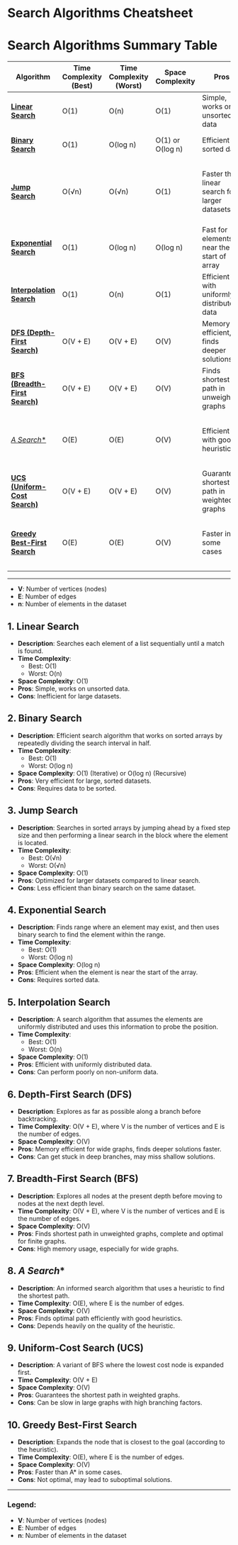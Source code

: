 # Search Algorithms Cheatsheet

# Search Algorithms Summary Table

| Algorithm                         | Time Complexity (Best) | Time Complexity (Worst) | Space Complexity | Pros                                         | Cons                                               |
|------------------------------------|------------------------|-------------------------|------------------|----------------------------------------------|----------------------------------------------------|
| [**Linear Search**](#1-linear-search)           | O(1)                   | O(n)                   | O(1)             | Simple, works on unsorted data               | Inefficient for large datasets                     |
| [**Binary Search**](#2-binary-search)           | O(1)                   | O(log n)               | O(1) or O(log n) | Efficient for sorted data                    | Requires data to be sorted                        |
| [**Jump Search**](#3-jump-search)              | O(√n)                  | O(√n)                  | O(1)             | Faster than linear search for larger datasets | Less efficient than binary search on the same dataset |
| [**Exponential Search**](#4-exponential-search) | O(1)                   | O(log n)               | O(log n)         | Fast for elements near the start of array     | Requires sorted data                              |
| [**Interpolation Search**](#5-interpolation-search) | O(1)               | O(n)                   | O(1)             | Efficient with uniformly distributed data     | Performs poorly with non-uniform data             |
| [**DFS (Depth-First Search)**](#6-depth-first-search-dfs) | O(V + E)          | O(V + E)               | O(V)             | Memory efficient, finds deeper solutions     | Can get stuck in deep branches                    |
| [**BFS (Breadth-First Search)**](#7-breadth-first-search-bfs) | O(V + E)        | O(V + E)               | O(V)             | Finds shortest path in unweighted graphs      | High memory usage for wide graphs                 |
| [**A* Search**](#8-a-search)                    | O(E)                   | O(E)                   | O(V)             | Efficient with good heuristics                | Heavily depends on the quality of the heuristic    |
| [**UCS (Uniform-Cost Search)**](#9-uniform-cost-search) | O(V + E)           | O(V + E)               | O(V)             | Guarantees shortest path in weighted graphs   | Can be slow in large graphs                       |
| [**Greedy Best-First Search**](#10-greedy-best-first-search) | O(E)             | O(E)                   | O(V)             | Faster in some cases                         | Not optimal, may lead to suboptimal solutions      |

---

- **V**: Number of vertices (nodes)
- **E**: Number of edges
- **n**: Number of elements in the dataset


## 1. **Linear Search**
- **Description**: Searches each element of a list sequentially until a match is found.
- **Time Complexity**: 
  - Best: O(1)
  - Worst: O(n)
- **Space Complexity**: O(1)
- **Pros**: Simple, works on unsorted data.
- **Cons**: Inefficient for large datasets.

## 2. **Binary Search**
- **Description**: Efficient search algorithm that works on sorted arrays by repeatedly dividing the search interval in half.
- **Time Complexity**: 
  - Best: O(1)
  - Worst: O(log n)
- **Space Complexity**: O(1) (Iterative) or O(log n) (Recursive)
- **Pros**: Very efficient for large, sorted datasets.
- **Cons**: Requires data to be sorted.

## 3. **Jump Search**
- **Description**: Searches in sorted arrays by jumping ahead by a fixed step size and then performing a linear search in the block where the element is located.
- **Time Complexity**: 
  - Best: O(√n)
  - Worst: O(√n)
- **Space Complexity**: O(1)
- **Pros**: Optimized for larger datasets compared to linear search.
- **Cons**: Less efficient than binary search on the same dataset.

## 4. **Exponential Search**
- **Description**: Finds range where an element may exist, and then uses binary search to find the element within the range.
- **Time Complexity**: 
  - Best: O(1)
  - Worst: O(log n)
- **Space Complexity**: O(log n)
- **Pros**: Efficient when the element is near the start of the array.
- **Cons**: Requires sorted data.

## 5. **Interpolation Search**
- **Description**: A search algorithm that assumes the elements are uniformly distributed and uses this information to probe the position.
- **Time Complexity**: 
  - Best: O(1)
  - Worst: O(n)
- **Space Complexity**: O(1)
- **Pros**: Efficient with uniformly distributed data.
- **Cons**: Can perform poorly on non-uniform data.

## 6. **Depth-First Search (DFS)**
- **Description**: Explores as far as possible along a branch before backtracking.
- **Time Complexity**: O(V + E), where V is the number of vertices and E is the number of edges.
- **Space Complexity**: O(V)
- **Pros**: Memory efficient for wide graphs, finds deeper solutions faster.
- **Cons**: Can get stuck in deep branches, may miss shallow solutions.

## 7. **Breadth-First Search (BFS)**
- **Description**: Explores all nodes at the present depth before moving to nodes at the next depth level.
- **Time Complexity**: O(V + E), where V is the number of vertices and E is the number of edges.
- **Space Complexity**: O(V)
- **Pros**: Finds shortest path in unweighted graphs, complete and optimal for finite graphs.
- **Cons**: High memory usage, especially for wide graphs.

## 8. **A* Search**
- **Description**: An informed search algorithm that uses a heuristic to find the shortest path.
- **Time Complexity**: O(E), where E is the number of edges.
- **Space Complexity**: O(V)
- **Pros**: Finds optimal path efficiently with good heuristics.
- **Cons**: Depends heavily on the quality of the heuristic.

## 9. **Uniform-Cost Search (UCS)**
- **Description**: A variant of BFS where the lowest cost node is expanded first.
- **Time Complexity**: O(V + E)
- **Space Complexity**: O(V)
- **Pros**: Guarantees the shortest path in weighted graphs.
- **Cons**: Can be slow in large graphs with high branching factors.

## 10. **Greedy Best-First Search**
- **Description**: Expands the node that is closest to the goal (according to the heuristic).
- **Time Complexity**: O(E), where E is the number of edges.
- **Space Complexity**: O(V)
- **Pros**: Faster than A* in some cases.
- **Cons**: Not optimal, may lead to suboptimal solutions.

---

### Legend:
- **V**: Number of vertices (nodes)
- **E**: Number of edges
- **n**: Number of elements in the dataset
